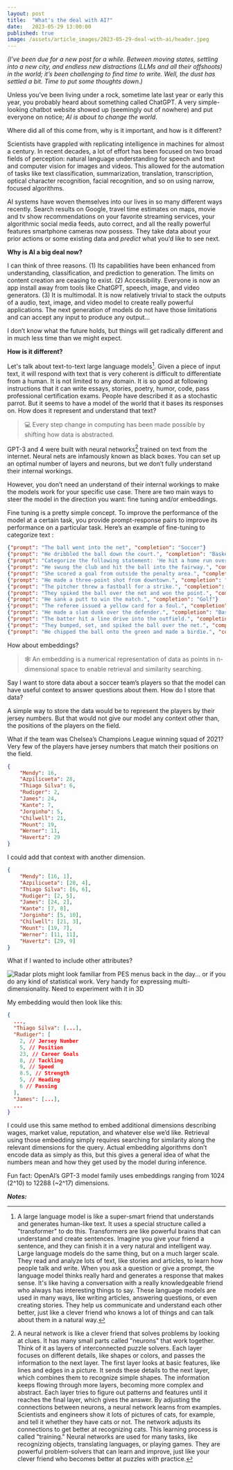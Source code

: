 ```yaml
---
layout: post
title:  "What's the deal with AI?"
date:   2023-05-29 13:00:00
published: true
image: /assets/article_images/2023-05-29-deal-with-ai/header.jpeg
---
```


_(I’ve been due for a new post for a while. Between moving states, settling into a new city, and endless new distractions (LLMs and all their offshoots) in the world; it’s been challenging to find time to write. Well, the dust has settled a bit. Time to put some thoughts down.)_

Unless you’ve been living under a rock, sometime late last year or early this year, you probably heard about something called ChatGPT. A very simple-looking chatbot website showed up (seemingly out of nowhere) and put everyone on notice; *AI is about to change the world*.

Where did all of this come from, why is it important, and how is it different?

Scientists have grappled with replicating intelligence in machines for almost a century. In recent decades, a lot of effort has been focused on two broad fields of perception: natural language understanding for speech and text and computer vision for images and videos. This allowed for the automation of tasks like text classification, summarization, translation, transcription, optical character recognition, facial recognition, and so on using narrow, focused algorithms.

AI systems have woven themselves into our lives in so many different ways recently. Search results on Google, travel time estimates on maps, movie and tv show recommendations on your favorite streaming services, your algorithmic social media feeds, auto correct, and all the really powerful features smartphone cameras now possess. They take data about your prior actions or some existing data and *predict* what you’d like to see next.

**Why is AI a big deal now?**

I can think of three reasons. (1) Its capabilities have been enhanced from understanding, classification, and prediction to generation. The limits on content creation are ceasing to exist. (2) Accessibility. Everyone is now an app install away from tools like ChatGPT, speech, image, and video generators. (3) It is multimodal. It is now relatively trivial to stack the outputs of a audio, text, image, and video model to create really powerful applications. The next generation of models do not have those limitations and can accept any input to produce any output…

I don’t know what the future holds, but things will get radically different and in much less time than we might expect.

**How is it different?**

Let's talk about text-to-text large language models[^1]. Given a piece of input text, it will respond with text that is very coherent is difficult to differentiate from a human. It is not limited to any domain. It is so good at following instructions that it can write essays, stories, poetry, humor, code, pass professional certification exams. People have described it as a stochastic parrot. But it seems to have a model of the world that it bases its responses on. How does it represent and understand that text?

  > 💻 Every step change in computing has been made possible by shifting how data is abstracted.

GPT-3 and 4 were built with neural networks[^2] trained on text from the internet. Neural nets are infamously known as black boxes. You can set up an optimal number of layers and neurons, but we don’t fully understand their internal workings.

However, you don’t need an understand of their internal workings to make the models work for your specific use case. There are two main ways to steer the model in the direction you want: fine tuning and/or embeddings.

Fine tuning is a pretty simple concept. To improve the performance of the model at a certain task, you provide prompt-response pairs to improve its performance on a particular task. Here’s an example of fine-tuning to categorize text :

```json
{"prompt": "The ball went into the net", "completion": "Soccer"}
{"prompt": "He dribbled the ball down the court.", "completion": "Basketball"}
{"prompt": "Categorize the following statement: 'He hit a home run over the outfield fence.", "completion": "Baseball"}
{"prompt": "He swung the club and hit the ball into the fairway.", "completion": "Golf"}
{"prompt": "She scored a goal from outside the penalty area.", "completion": "Soccer"}
{"prompt": "He made a three-point shot from downtown.", "completion": "Basketball"}
{"prompt": "The pitcher threw a fastball for a strike.", "completion": "Baseball"}
{"prompt": "They spiked the ball over the net and won the point.", "completion": "Volleyball"}
{"prompt": "He sank a putt to win the match.", "completion": "Golf"}
{"prompt": "The referee issued a yellow card for a foul.", "completion": "Soccer"}
{"prompt": "He made a slam dunk over the defender.", "completion": "Basketball"}
{"prompt": "The batter hit a line drive into the outfield.", "completion": "Baseball"}
{"prompt": "They bumped, set, and spiked the ball over the net.", "completion": "Volleyball"}
{"prompt": "He chipped the ball onto the green and made a birdie.", "completion": "Golf"}
```

How about embeddings?

  > 🕸️ An embedding is a numerical representation of data as points in n-dimensional space to enable retrieval and similarity searching.

Say I want to store data about a soccer team’s players so that the model can have useful context to answer questions about them. How do I store that data?

A simple way to store the data would be to represent the players by their jersey numbers. But that would not give our model any context other than, the positions of the players on the field.


What if the team was Chelsea’s Champions League winning squad of 2021? Very few of the players have jersey numbers that match their positions on the field.

```json
{
    "Mendy": 16,
    "Azpilicueta": 28,
    "Thiago Silva": 6,
    "Rudiger": 2,
    "James": 24,
    "Kante": 7,
    "Jorginho": 5,
    "Chilwell": 21,
    "Mount": 19,
    "Werner": 11,
    "Havertz": 29
}
```

I could add that context with another dimension.

```json
{
    "Mendy": [16, 1],
    "Azpilicueta": [28, 4],
    "Thiago Silva": [6, 6],
    "Rudiger": [2, 5],
    "James": [24, 2],
    "Kante": [7, 8],
    "Jorginho": [5, 10],
    "Chilwell": [21, 3],
    "Mount": [19, 7],
    "Werner": [11, 11],
    "Havertz": [29, 9]
}
```

What if I wanted to include other attributes?

![](/assets/article_images/2023-05-29-deal-with-ai/skills.png "Radar plots might look familiar from PES menus back in the day... or if you do any kind of statistical work. Very handy for expressing multi-dimensionality. Need to experiment with it in 3D")

My embedding would then look like this:

```json
{
  ...,
  "Thiago Silva": [...],
  "Rudiger": [
    2, // Jersey Number
    5, // Position
    23, // Career Goals
    8, // Tackling
    9, // Speed
    8.5, // Strength
    5, // Heading
    6 // Passing
  ],
  "James": [...],
  ...
}
```

I could use this same method to embed additional dimensions describing wages, market value, reputation, and whatever else we’d like. Retrieval using those embedding simply requires searching for similarity along the relevant dimensions for the query. Actual embedding algorithms don’t encode data as simply as this, but this gives a general idea of what the numbers mean and how they get used by the model during inference.



Fun fact: OpenAI’s GPT-3 model family uses embeddings ranging from 1024 (2^10) to 12288 (~2^17) dimensions.


**_Notes:_**

[^1]: A large language model is like a super-smart friend that understands and generates human-like text. It uses a special structure called a "transformer" to do this. Transformers are like powerful brains that can understand and create sentences. Imagine you give your friend a sentence, and they can finish it in a very natural and intelligent way. Large language models do the same thing, but on a much larger scale. They read and analyze lots of text, like stories and articles, to learn how people talk and write. When you ask a question or give a prompt, the language model thinks really hard and generates a response that makes sense. It's like having a conversation with a really knowledgeable friend who always has interesting things to say. These language models are used in many ways, like writing articles, answering questions, or even creating stories. They help us communicate and understand each other better, just like a clever friend who knows a lot of things and can talk about them in a natural way.
[^2]: A neural network is like a clever friend that solves problems by looking at clues. It has many small parts called "neurons" that work together. Think of it as layers of interconnected puzzle solvers. Each layer focuses on different details, like shapes or colors, and passes the information to the next layer. The first layer looks at basic features, like lines and edges in a picture. It sends these details to the next layer, which combines them to recognize simple shapes. The information keeps flowing through more layers, becoming more complex and abstract. Each layer tries to figure out patterns and features until it reaches the final layer, which gives the answer. By adjusting the connections between neurons, a neural network learns from examples. Scientists and engineers show it lots of pictures of cats, for example, and tell it whether they have cats or not. The network adjusts its connections to get better at recognizing cats. This learning process is called "training." Neural networks are used for many tasks, like recognizing objects, translating languages, or playing games. They are powerful problem-solvers that can learn and improve, just like your clever friend who becomes better at puzzles with practice.
